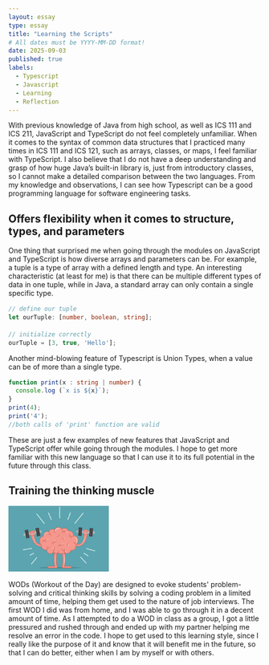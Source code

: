 ```yaml
---
layout: essay
type: essay
title: "Learning the Scripts"
# All dates must be YYYY-MM-DD format!
date: 2025-09-03
published: true
labels:
  - Typescript
  - Javascript
  - Learning
  - Reflection
---
```


With previous knowledge of Java from high school, as well as ICS 111 and ICS 211, JavaScript and TypeScript do not feel completely unfamiliar. When it comes to the syntax of common data structures that I practiced many times in ICS 111 and ICS 121, such as arrays, classes, or maps, I feel familiar with TypeScript. I also believe that I do not have a deep understanding and grasp of how huge Java’s built-in library is, just from introductory classes, so I cannot make a detailed comparison between the two languages. From my knowledge and observations, I can see how Typescript can be a good programming language for software engineering tasks.

## Offers flexibility when it comes to structure, types, and parameters

One thing that surprised me when going through the modules on JavaScript and TypeScript is how diverse arrays and parameters can be. For example, a tuple is a type of array with a defined length and type. An interesting characteristic (at least for me) is that there can be multiple different types of data in one tuple, while in Java, a standard array can only contain a single specific type.

```ts
// define our tuple
let ourTuple: [number, boolean, string];

// initialize correctly
ourTuple = [3, true, 'Hello'];
```

Another mind-blowing feature of Typescript is Union Types, when a value can be of more than a single type.
```ts
function print(x : string | number) {
  console.log (`x is ${x}`);
}
print(4); 
print('4');
//both calls of 'print' function are valid

```
These are just a few examples of new features that JavaScript and TypeScript offer while going through the modules. I hope to get more familiar with this new language so that I can use it to its full potential in the future through this class.

## Training the thinking muscle

<div class="text-center p-4">
  <img width="200px" src="../img/brain.jpeg" class="img-thumbnail" >
</div>

WODs (Workout of the Day) are designed to evoke students' problem-solving and critical thinking skills by solving a coding problem in a limited amount of time, helping them get used to the nature of job interviews. The first WOD I did was from home, and I was able to go through it in a decent amount of time. As I attempted to do a WOD in class as a group, I got a little pressured and rushed through and ended up with my partner helping me resolve an error in the code. I hope to get used to this learning style, since I really like the purpose of it and know that it will benefit me in the future, so that I can do better, either when I am by myself or with others. 

